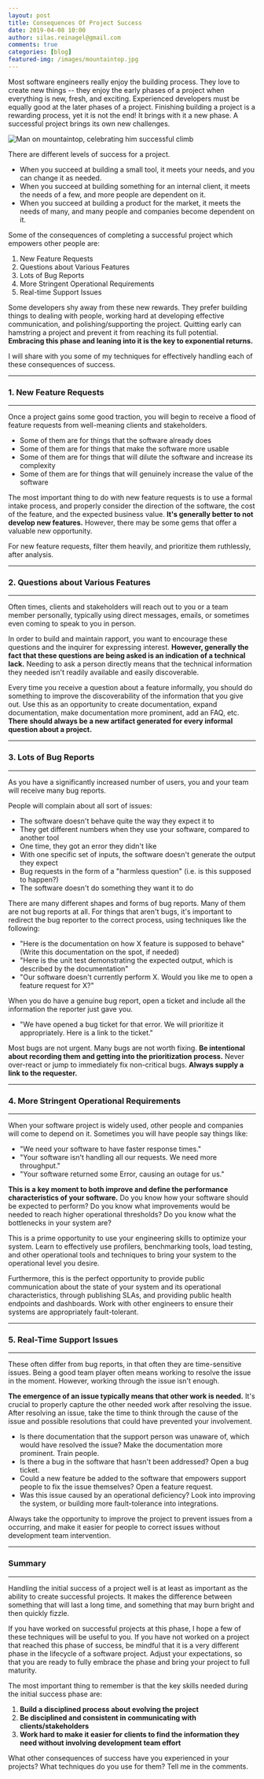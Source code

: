 ```yaml
---
layout: post
title: Consequences Of Project Success
date: 2019-04-08 10:00
author: silas.reinagel@gmail.com
comments: true
categories: [blog]
featured-img: /images/mountaintop.jpg
---
```


Most software engineers really enjoy the building process. They love to create new things -- they enjoy the early phases of a project when everything is new, fresh, and exciting. Experienced developers must be equally good at the later phases of a project. Finishing building a project is a rewarding process, yet it is not the end! It brings with it a new phase. A successful project brings its own new challenges.

<img src="/images/mountaintop.jpg" alt="Man on mountaintop, celebrating him successful climb" />

There are different levels of success for a project.
- When you succeed at building a small tool, it meets your needs, and you can change it as needed.
- When you succeed at building something for an internal client, it meets the needs of a few, and more people are dependent on it.
- When you succeed at building a product for the market, it meets the needs of many, and many people and companies become dependent on it.

Some of the consequences of completing a successful project which empowers other people are:

1. New Feature Requests
2. Questions about Various Features
3. Lots of Bug Reports
4. More Stringent Operational Requirements
5. Real-time Support Issues

Some developers shy away from these new rewards. They prefer building things to dealing with people, working hard at developing effective communication, and polishing/supporting the project. Quitting early can hamstring a project and prevent it from reaching its full potential. **Embracing this phase and leaning into it is the key to exponential returns.**

I will share with you some of my techniques for effectively handling each of these consequences of success.

----

### 1. New Feature Requests

----

Once a project gains some good traction, you will begin to receive a flood of feature requests from well-meaning clients and stakeholders. 

- Some of them are for things that the software already does
- Some of them are for things that make the software more usable
- Some of them are for things that will dilute the software and increase its complexity
- Some of them are for things that will genuinely increase the value of the software

The most important thing to do with new feature requests is to use a formal intake process, and properly consider the direction of the software, the cost of the feature, and the expected business value. **It's generally better to not develop new features.** However, there may be some gems that offer a valuable new opportunity. 

For new feature requests, filter them heavily, and prioritize them ruthlessly, after analysis.

----

### 2. Questions about Various Features

----

Often times, clients and stakeholders will reach out to you or a team member personally, typically using direct messages, emails, or sometimes even coming to speak to you in person. 

In order to build and maintain rapport, you want to encourage these questions and the inquirer for expressing interest. **However, generally the fact that these questions are being asked is an indication of a technical lack.** Needing to ask a person directly means that the technical information they needed isn't readily available and easily discoverable. 

Every time you receive a question about a feature informally, you should do something to improve the discoverability of the information that you give out. Use this as an opportunity to create documentation, expand documentation, make documentation more prominent, add an FAQ, etc. **There should always be a new artifact generated for every informal question about a project.**

----

### 3. Lots of Bug Reports

----

As you have a significantly increased number of users, you and your team will receive many bug reports. 

People will complain about all sort of issues:
- The software doesn't behave quite the way they expect it to
- They get different numbers when they use your software, compared to another tool
- One time, they got an error they didn't like
- With one specific set of inputs, the software doesn't generate the output they expect
- Bug requests in the form of a "harmless question" (i.e. is this supposed to happen?)
- The software doesn't do something they want it to do

There are many different shapes and forms of bug reports. Many of them are not bug reports at all. For things that aren't bugs, it's important to redirect the bug reporter to the correct process, using techniques like the following:
- "Here is the documentation on how X feature is supposed to behave" (Write this documentation on the spot, if needed)
- "Here is the unit test demonstrating the expected output, which is described by the documentation"
- "Our software doesn't currently perform X. Would you like me to open a feature request for X?"

When you do have a genuine bug report, open a ticket and include all the information the reporter just gave you.
- "We have opened a bug ticket for that error. We will prioritize it appropriately. Here is a link to the ticket."

Most bugs are not urgent. Many bugs are not worth fixing. **Be intentional about recording them and getting into the prioritization process.** Never over-react or jump to immediately fix non-critical bugs. **Always supply a link to the requester.**

----

### 4. More Stringent Operational Requirements

----

When your software project is widely used, other people and companies will come to depend on it. Sometimes you will have people say things like:
- "We need your software to have faster response times."
- "Your software isn't handling all our requests. We need more throughput." 
- "Your software returned some Error, causing an outage for us."

**This is a key moment to both improve and define the performance characteristics of your software.** Do you know how your software should be expected to perform? Do you know what improvements would be needed to reach higher operational thresholds? Do you know what the bottlenecks in your system are?

This is a prime opportunity to use your engineering skills to optimize your system. Learn to effectively use profilers, benchmarking tools, load testing, and other operational tools and techniques to bring your system to the operational level you desire. 

Furthermore, this is the perfect opportunity to provide public communication about the state of your system and its operational characteristics, through publishing SLAs, and providing public health endpoints and dashboards. Work with other engineers to ensure their systems are appropriately fault-tolerant. 

----

### 5. Real-Time Support Issues

----

These often differ from bug reports, in that often they are time-sensitive issues. Being a good team player often means working to resolve the issue in the moment. However, working through the issue isn't enough.

**The emergence of an issue typically means that other work is needed.** It's crucial to properly capture the other needed work after resolving the issue. After resolving an issue, take the time to think through the cause of the issue and possible resolutions that could have prevented your involvement.

- Is there documentation that the support person was unaware of, which would have resolved the issue? Make the documentation more prominent. Train people.
- Is there a bug in the software that hasn't been addressed? Open a bug ticket.
- Could a new feature be added to the software that empowers support people to fix the issue themselves? Open a feature request.
- Was this issue caused by an operational deficiency? Look into improving the system, or building more fault-tolerance into integrations. 

Always take the opportunity to improve the project to prevent issues from a occurring, and make it easier for people to correct issues without development team intervention.

----

### Summary

----

Handling the initial success of a project well is at least as important as the ability to create successful projects. It makes the difference between something that will last a long time, and something that may burn bright and then quickly fizzle.

If you have worked on successful projects at this phase, I hope a few of these techniques will be useful to you.
If you have not worked on a project that reached this phase of success, be mindful that it is a very different phase in the lifecycle of a software project. Adjust your expectations, so that you are ready to fully embrace the phase and bring your project to full maturity. 

The most important thing to remember is that the key skills needed during the initial success phase are:
1. **Build a disciplined process about evolving the project**
2. **Be disciplined and consistent in communicating with clients/stakeholders**
3. **Work hard to make it easier for clients to find the information they need without involving development team effort**

What other consequences of success have you experienced in your projects? What techniques do you use for them? Tell me in the comments.
